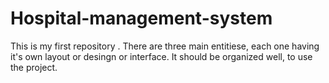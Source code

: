 # Hospital-management-system

This is my first repository . 
There are three main entitiese, each one having it's own layout or desingn or interface.
It should be organized well, to use the project.
